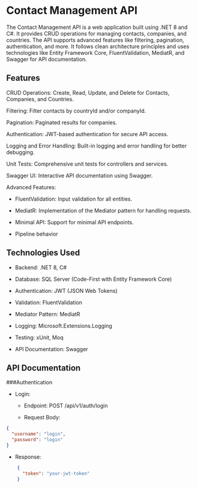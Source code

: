# Contact Management API
The Contact Management API is a web application built using .NET 8 and C#. It provides CRUD operations for managing contacts, companies, and countries. The API supports advanced features like filtering, pagination, authentication, and more. It follows clean architecture principles and uses technologies like Entity Framework Core, FluentValidation, MediatR, and Swagger for API documentation.

## Features
CRUD Operations: Create, Read, Update, and Delete for Contacts, Companies, and Countries.

Filtering: Filter contacts by countryId and/or companyId.

Pagination: Paginated results for companies.

Authentication: JWT-based authentication for secure API access.

Logging and Error Handling: Built-in logging and error handling for better debugging.

Unit Tests: Comprehensive unit tests for controllers and services.

Swagger UI: Interactive API documentation using Swagger.

Advanced Features:

  - FluentValidation: Input validation for all entities.

  - MediatR: Implementation of the Mediator pattern for handling requests.

  - Minimal API: Support for minimal API endpoints.

  - Pipeline behavior

## Technologies Used
- Backend: .NET 8, C#

- Database: SQL Server (Code-First with Entity Framework Core)

- Authentication: JWT (JSON Web Tokens)

- Validation: FluentValidation

- Mediator Pattern: MediatR

- Logging: Microsoft.Extensions.Logging

- Testing: xUnit, Moq

- API Documentation: Swagger

## API Documentation
###Authentication
- Login:

  - Endpoint: POST /api/v1/auth/login

  - Request Body:
 
```json
{
  "username": "login",
  "password": "login"
}
  ```
  - Response:
```json
    {
      "token": "your-jwt-token"
    }
```
